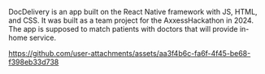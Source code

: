 DocDelivery is an app built on the React Native framework with JS, HTML, and CSS. It was built as a team project for the AxxessHackathon in 2024. 
The app is supposed to match patients with doctors that will provide in-home service.

https://github.com/user-attachments/assets/aa3f4b6c-fa6f-4f45-be68-f398eb33d738

